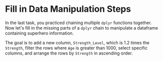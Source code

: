 # Fill in Data Manipulation Steps

In the last task, you practiced chaining multiple `dplyr` functions together. Now let's fill in the missing parts of a `dplyr` chain to manipulate a dataframe containing superhero information.

The goal is to add a new column, `Strength_Level`, which is 1.2 times the `Strength`, filter the rows where `Age` is greater than 1000, select specific columns, and arrange the rows by `Strength` in ascending order.